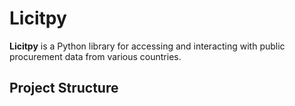 # Licitpy

**Licitpy** is a Python library for accessing and interacting with public procurement data from various countries.

## Project Structure
